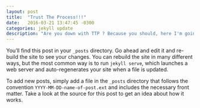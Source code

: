 ```yaml
---
layout: post
title:  "Trust The Process!!!"
date:   2016-03-21 13:47:45 -0300
categories: jekyll update
description: "Are you down with TTP ? Because you should, here I'm going to explain why"
---
```


You’ll find this post in your `_posts` directory. Go ahead and edit it and re-build the site to see your changes. You can rebuild the site in many different ways, but the most common way is to run `jekyll serve`, which launches a web server and auto-regenerates your site when a file is updated.

To add new posts, simply add a file in the `_posts` directory that follows the convention `YYYY-MM-DD-name-of-post.ext` and includes the necessary front matter. Take a look at the source for this post to get an idea about how it works.